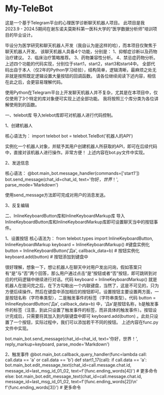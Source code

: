 # My-TeleBot
这是一个基于Telegram平台的心理医学诊断聊天机器人项目。
此项目是我2023.9 - 2024.5期间在谢东诺夫莫斯科第一医科大学的“医学数据分析师”培训项目的毕业设计。

毕设分为医学研究和聊天机器人开发（我自认为是这样的哈），而本项目仅聚焦于聊天机器人开发。
该聊天机器人具备4个功能，分别是：
1、抑郁症诊断以及药物治疗建议。
2、临床治疗策略推荐。
3、药物兼容性分析。
4、禁忌症药物分析。
上述四个功能的代码实现，分别位于start1，start2，start3和start4中。
全部代码出自于本人（仅2年的Python学习经验），结构简单，逻辑清晰，最麻烦之处无非就是按照既定逻辑设置大量按钮的回调函数。
请各位继续阅读下述内容，相信在此之后，会更容易理解代码。

使用Python在Telegram平台上开发聊天机器人并不复杂，尤其是在本项目中，仅仅使用了3个特定的库对象便可实现上述全部功能。
我将按照三个库分类为各位讲解使用到的函数。

一、telebot库
导入telebot库即可对机器人进行代码控制。

1、创建机器人

核心语法为：
import telebot
bot = telebot.TeleBot('机器人的API')

实例化一个机器人对象，并赋予其用户创建机器人所获取的API，即可在后续代码中，直接对该机器人进行操作。非常方便！
上述内容在bot.py文件中实现。

2、发送信息

核心语法：
@bot.main_bot.message_handler(commands=['start1'])
  bot.send_message(chat_id=chat_id,
                 text='你好，*世界*！',
                 parse_mode='Markdown')


使用send_message方法即可完成对用户的消息发送。


3、反复编辑

二、InlineKeyboardButton库和InlineKeyboardMarkup库
导入InlineKeyboardButton库和InlineKeyboardMarkup库即可设置聊天当中的按钮事件。

1、设置按钮
核心语法为：
from telebot.types import InlineKeyboardButton, InlineKeyboardMarkup
keyboard = InlineKeyboardMarkup()  #键盘实例化
button = InlineKeyboardButton('Да', callback_data=b)  # 按钮实例化
keyboard.add(button)  # 按钮添加到键盘中

很好理解，想象一下，想让机器人在聊天中对用户发出问询，假如答案只有“是”与“否”两个回答，那么用户通过点击“是”按钮或者“否”按钮，即可跳转到对应的代码逻辑中继续进行对话。代码 keyboard = InlineKeyboardMarkup() 就是机器人在提问完之后，在下方勾勒出一个内联键盘，当然了，这是不可见的，只为方便后续操作。然后在键盘中添加相应的按钮即可。设置按钮主要设置两方面，一是按钮名称（字符串类型），二是触发事件的标签（字符串类型）。代码 button = InlineKeyboardButton('Да', callback_data=b) 中，'Да'是按钮名称，b是触发事件的标签（注意，到此只设置了触发事件的标签，而非具体的触发事件）。按钮设计完成后，只需要将其加入到内联键盘中即可 keyboard.add(button) 。此处只设置了一个按钮，实际过程中，我们可以添加若干不同的按钮。
上述内容在func.py文件中实现。

bot.main_bot.send_message(chat_id=chat_id,
                          text='你好，世界！',
                          reply_markup=keyboard,
                          parse_mode='Markdown')

2、触发事件
@bot.main_bot.callback_query_handler(func=lambda call: call.data == 'a' or call.data == 'b')
def start1_17(call):
    if call.data == 'a':
        bot.main_bot.edit_message_text(chat_id=call.message.chat.id,
                                       message_id=last_msg_id_01_02,
                                       text=f'{func.ending_words[4]}')  # 更多命令
    else:
        bot.main_bot.edit_message_text(chat_id=call.message.chat.id,
                                       message_id=last_msg_id_01_02,
                                       text=f'{func.ending_words[2]}\n'
                                            f'{func.ending_words[3]}')  # 更多命令
